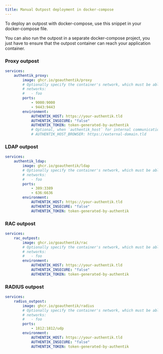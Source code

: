 ```yaml
---
title: Manual Outpost deployment in docker-compose
---
```


To deploy an outpost with docker-compose, use this snippet in your docker-compose file.

You can also run the outpost in a separate docker-compose project, you just have to ensure that the outpost container can reach your application container.

### Proxy outpost

```yaml
services:
    authentik_proxy:
        image: ghcr.io/goauthentik/proxy
        # Optionally specify the container's network, which must be able to reach the core authentik server.
        # networks:
        #   - foo
        ports:
            - 9000:9000
            - 9443:9443
        environment:
            AUTHENTIK_HOST: https://your-authentik.tld
            AUTHENTIK_INSECURE: "false"
            AUTHENTIK_TOKEN: token-generated-by-authentik
            # Optional, when `authentik_host` for internal communication doesn't match the public URL
            # AUTHENTIK_HOST_BROWSER: https://external-domain.tld
```

### LDAP outpost

```yaml
services:
    authentik_ldap:
        image: ghcr.io/goauthentik/ldap
        # Optionally specify the container's network, which must be able to reach the core authentik server.
        # networks:
        #   - foo
        ports:
            - 389:3389
            - 636:6636
        environment:
            AUTHENTIK_HOST: https://your-authentik.tld
            AUTHENTIK_INSECURE: "false"
            AUTHENTIK_TOKEN: token-generated-by-authentik
```

### RAC outpost

```yaml
services:
    rac_outpost:
        image: ghcr.io/goauthentik/rac
        # Optionally specify the container's network, which must be able to reach the core authentik server.
        # networks:
        #   - foo
        environment:
            AUTHENTIK_HOST: https://your-authentik.tld
            AUTHENTIK_INSECURE: "false"
            AUTHENTIK_TOKEN: token-generated-by-authentik
```

### RADIUS outpost

```yaml
services:
    radius_outpost:
        image: ghcr.io/goauthentik/radius
        # Optionally specify the container's network, which must be able to reach the core authentik server.
        # networks:
        #   - foo
        ports:
            - 1812:1812/udp
        environment:
            AUTHENTIK_HOST: https://your-authentik.tld
            AUTHENTIK_INSECURE: "false"
            AUTHENTIK_TOKEN: token-generated-by-authentik
```
